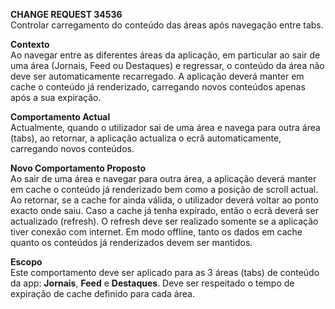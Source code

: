 **CHANGE REQUEST 34536**  
Controlar carregamento do conteúdo das áreas após navegação entre tabs.

**Contexto**  
Ao navegar entre as diferentes áreas da aplicação, em particular ao sair de uma área (Jornais, Feed ou Destaques) e regressar, o conteúdo da área não deve ser automaticamente recarregado. A aplicação deverá manter em cache o conteúdo já renderizado, carregando novos conteúdos apenas após a sua expiração.

**Comportamento Actual**  
Actualmente, quando o utilizador sai de uma área e navega para outra área (tabs), ao retornar, a aplicação actualiza o ecrã automaticamente, carregando novos conteúdos.

**Novo Comportamento Proposto**  
Ao sair de uma área e navegar para outra área, a aplicação deverá manter em cache o conteúdo já renderizado bem como a posição de scroll actual. Ao retornar, se a cache for ainda válida, o utilizador deverá voltar ao ponto exacto onde saiu. Caso a cache já tenha expirado, então o ecrã deverá ser actualizado (refresh). O refresh deve ser realizado somente se a aplicação tiver conexão com internet. Em modo offline, tanto os dados em cache quanto os conteúdos já renderizados devem ser mantidos. 

**Escopo**  
Este comportamento deve ser aplicado para as 3 áreas (tabs) de conteúdo da app: **Jornais**, **Feed** e **Destaques**. Deve ser respeitado o tempo de expiração de cache definido para cada área.   
